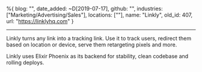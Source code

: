 %{
  blog: "",
  date_added: ~D[2019-07-17],
  github: "",
  industries: ["Marketing/Advertising/Sales"],
  locations: [""],
  name: "Linkly",
  old_id: 407,
  url: "https://linklyhq.com"
}

---

Linkly turns any link into a tracking link. Use it to track users, redirect them based on location or device, serve them retargeting pixels and more.

Linkly uses Elixir Phoenix as its backend for stability, clean codebase and rolling deploys.

